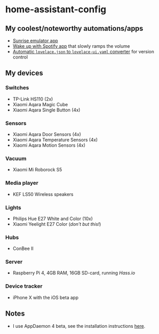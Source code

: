 
# home-assistant-config

## My coolest/noteworthy automations/apps
* [Sunrise emulator app](appdaemon/apps/wake_up_light.py)
* [Wake up with Spotify app](appdaemon/apps/wake_up_with_spotify.py) that slowly ramps the volume
* [Automatic `lovelace.json` to `lovelace-ui.yaml` converter](appdaemon/apps/convert_json_to_yaml.py) for version control

## My devices

### Switches
* TP-Link HS110 (2x)
* Xiaomi Aqara Magic Cube
* Xiaomi Aqara Single Button (4x)

### Sensors
* Xiaomi Aqara Door Sensors (4x)
* Xiaomi Aqara Temperature Sensors (4x)
* Xiaomi Aqara Motion Sensors (4x)

### Vacuum
* Xiaomi Mi Roborock S5

### Media player
* KEF LS50 Wireless speakers

### Lights
* Philips Hue E27 White and Color (10x)
* Xiaomi Yeelight E27 Color (*don't but this!*)

### Hubs
* ConBee II

### Server
* Raspberry Pi 4, 4GB RAM, 16GB SD-card, running *Hass.io*

### Device tracker
* iPhone X with the iOS beta app


## Notes
* I use AppDaemon 4 beta, see the installation instructions [here](https://github.com/hassio-addons/addon-appdaemon3/issues/56).
